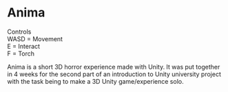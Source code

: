 # Anima 

Controls  
WASD = Movement  
E = Interact  
F = Torch  

Anima is a short 3D horror experience made with Unity. It was put together in 4 weeks for the second part of an introduction to Unity university project with the task being to make a 3D Unity game/experience solo.
